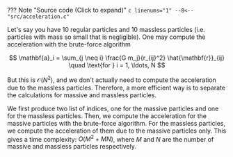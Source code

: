 ??? Note "Source code (Click to expand)"
    ```c linenums="1"
    --8<-- "src/acceleration.c"
    ```

Let's say you have 10 regular particles and 10 massless particles
(i.e. particles with mass so small that is negligible).
One may compute the acceleration with the brute-force algorithm

$$
\mathbf{a}_i = \sum_{j \neq i} \frac{G m_j}{r_{ij}^2} \hat{\mathbf{r}}_{ij}
\quad \text{for } i = 1, \ldots, N
$$

But this is $\mathcal{O}(N^2)$, and we don't actually need to compute
the acceleration due to the massless particles. Therefore, a more
efficient way is to separate the calculations for massive and massless particles.

We first produce two list of indices, one for the massive particles and 
one for the massless particles. Then, we compute the acceleration for the massive particles
with the brute-force algorithm. For the massless particles, we compute the acceleration
of them due to the massive particles only. This gives a time complexity: $O(M^2 + MN)$,
where $M$ and $N$ are the number of massive and massless particles respectively.